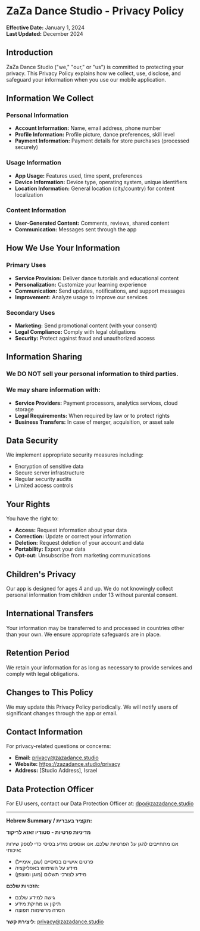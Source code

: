 # ZaZa Dance Studio - Privacy Policy

**Effective Date:** January 1, 2024  
**Last Updated:** December 2024

## Introduction
ZaZa Dance Studio ("we," "our," or "us") is committed to protecting your privacy. This Privacy Policy explains how we collect, use, disclose, and safeguard your information when you use our mobile application.

## Information We Collect

### Personal Information
- **Account Information:** Name, email address, phone number
- **Profile Information:** Profile picture, dance preferences, skill level
- **Payment Information:** Payment details for store purchases (processed securely)

### Usage Information
- **App Usage:** Features used, time spent, preferences
- **Device Information:** Device type, operating system, unique identifiers
- **Location Information:** General location (city/country) for content localization

### Content Information
- **User-Generated Content:** Comments, reviews, shared content
- **Communication:** Messages sent through the app

## How We Use Your Information

### Primary Uses
- **Service Provision:** Deliver dance tutorials and educational content
- **Personalization:** Customize your learning experience
- **Communication:** Send updates, notifications, and support messages
- **Improvement:** Analyze usage to improve our services

### Secondary Uses
- **Marketing:** Send promotional content (with your consent)
- **Legal Compliance:** Comply with legal obligations
- **Security:** Protect against fraud and unauthorized access

## Information Sharing

### We DO NOT sell your personal information to third parties.

### We may share information with:
- **Service Providers:** Payment processors, analytics services, cloud storage
- **Legal Requirements:** When required by law or to protect rights
- **Business Transfers:** In case of merger, acquisition, or asset sale

## Data Security
We implement appropriate security measures including:
- Encryption of sensitive data
- Secure server infrastructure
- Regular security audits
- Limited access controls

## Your Rights
You have the right to:
- **Access:** Request information about your data
- **Correction:** Update or correct your information
- **Deletion:** Request deletion of your account and data
- **Portability:** Export your data
- **Opt-out:** Unsubscribe from marketing communications

## Children's Privacy
Our app is designed for ages 4 and up. We do not knowingly collect personal information from children under 13 without parental consent.

## International Transfers
Your information may be transferred to and processed in countries other than your own. We ensure appropriate safeguards are in place.

## Retention Period
We retain your information for as long as necessary to provide services and comply with legal obligations.

## Changes to This Policy
We may update this Privacy Policy periodically. We will notify users of significant changes through the app or email.

## Contact Information
For privacy-related questions or concerns:
- **Email:** privacy@zazadance.studio
- **Website:** https://zazadance.studio/privacy
- **Address:** [Studio Address], Israel

## Data Protection Officer
For EU users, contact our Data Protection Officer at: dpo@zazadance.studio

---

**Hebrew Summary / תקציר בעברית:**

**מדיניות פרטיות - סטודיו זאזא לריקוד**

אנו מתחייבים להגן על הפרטיות שלכם. אנו אוספים מידע בסיסי כדי לספק שירות איכותי:
- פרטים אישיים בסיסיים (שם, אימייל)
- מידע על השימוש באפליקציה
- מידע לצורכי תשלום (מוגן ומוצפן)

**הזכויות שלכם:**
- גישה למידע שלכם
- תיקון או מחיקת מידע
- הסרה מרשימות תפוצה

**ליצירת קשר:** privacy@zazadance.studio